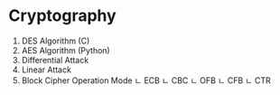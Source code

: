 # Cryptography
1. DES Algorithm (C)
2. AES Algorithm (Python)
3. Differential Attack
4. Linear Attack
5. Block Cipher Operation Mode
  ㄴ ECB
   ㄴ CBC
   ㄴ OFB
   ㄴ CFB
   ㄴ CTR

